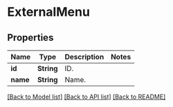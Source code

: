 # ExternalMenu

## Properties

Name | Type | Description | Notes
------------ | ------------- | ------------- | -------------
**id** | **String** | ID. | 
**name** | **String** | Name. | 

[[Back to Model list]](../README.md#documentation-for-models) [[Back to API list]](../README.md#documentation-for-api-endpoints) [[Back to README]](../README.md)


